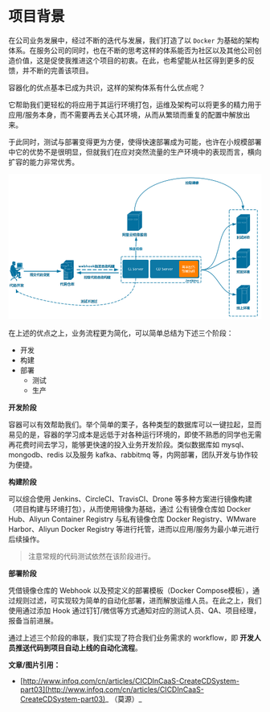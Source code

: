 # 项目背景

在公司业务发展中，经过不断的迭代与发展，我们打造了以 `Docker` 为基础的架构体系。在服务公司的同时，也在不断的思考这样的体系能否为社区以及其他公司创造价值，这是促使我推进这个项目的初衷。在此，也希望能从社区得到更多的反馈，并不断的完善该项目。

容器化的优点基本已成为共识，这样的架构体系有什么优点呢？

它帮助我们更轻松的将应用于其运行环境打包，运维及架构可以将更多的精力用于应用/服务本身，而不需要再去关心其环境，从而从繁琐而重复的配置中解放出来。

于此同时，测试与部署变得更为方便，使得快速部署成为可能，也许在小规模部署中它的优势不是很明显，但就我们在应对突然流量的生产环境中的表现而言，横向扩容的能力非常优秀。

![](assets/20.png)

在上述的优点之上，业务流程更为简化，可以简单总结为下述三个阶段：

* 开发
* 构建
* 部署
  * 测试
  * 生产

**开发阶段**

容器可以有效帮助我们。举个简单的栗子，各种类型的数据库可以一键拉起，显而易见的是，容器的学习成本是远低于对各种运行环境的，即使不熟悉的同学也无需再花费时间去学习，能够更快速的投入业务开发阶段。类似数据库如 mysql、mongodb、redis 以及服务 kafka、rabbitmq 等，内网部署，团队开发与协作较为便捷。

**构建阶段**

可以综合使用 Jenkins、CircleCI、TravisCI、Drone 等多种方案进行镜像构建（项目构建与环境打包），从而使用镜像为基础，通过 公有镜像仓库如 Docker Hub、Aliyun Container Registry 与私有镜像仓库 Docker Registry、WMware Harbor、Aliyun Docker Registry 等进行托管，进而以应用/服务为最小单元进行后续操作。

> 注意常规的代码测试依然在该阶段进行。

**部署阶段**

凭借镜像仓库的 Webhook 以及预定义的部署模板（Docker Compose模板），通过规则过滤，可实现较为简单的自动化部署，进而解放运维人员。在此之上，我们使用通过添加 Hook 通过钉钉/微信等方式通知对应的测试人员、QA、项目经理，报备当前进展。

通过上述三个阶段的串联，我们实现了符合我们业务需求的 workflow，即 **开发人员推送代码到项目自动上线的自动化流程**。


**文章/图片引用：**

* [http://www.infoq.com/cn/articles/CICDInCaaS-CreateCDSystem-part03](http://www.infoq.com/cn/articles/CICDInCaaS-CreateCDSystem-part03)_ （莫源）_
